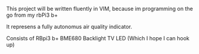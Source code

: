 This project will be written fluently in VIM, because im programming on the go from my rbPi3 b+


It represens a fully autonomus air quality indicator.

Consists of RBpi3 b+ 
BME680
Backlight TV LED (Which I hope I can hook up)


